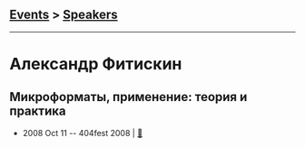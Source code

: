 ## [Events](../README.md) > [Speakers](../speakers.md)
---

# Александр Фитискин

## Микроформаты, применение: теория и практика
- 2008 Oct 11 -- 404fest 2008  | [:notebook:](http://2008.404fest.ru/files/afitiskin.pdf)  
